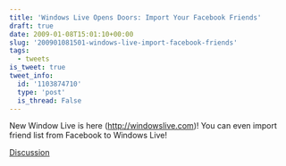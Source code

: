 ```yaml
---
title: 'Windows Live Opens Doors: Import Your Facebook Friends'
draft: true
date: 2009-01-08T15:01:10+00:00
slug: '200901081501-windows-live-import-facebook-friends'
tags:
  - tweets
is_tweet: true
tweet_info:
  id: '1103874710'
  type: 'post'
  is_thread: False
---
```




New Window Live is here (http://windowslive.com)! You can even import friend list from Facebook to Windows Live!

[Discussion](https://x.com/sytelus/status/1103874710)
